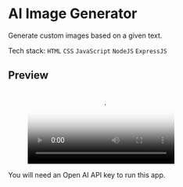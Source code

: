 # AI Image Generator

Generate custom images based on a given text.

Tech stack: `HTML` `CSS` `JavaScript` `NodeJS` `ExpressJS`

## Preview

<figure class="video_container">
  <video controls="true" allowfullscreen="true" poster="./public/assets/ss1.png">
    <source src="./public/assets/imgGeneratorPreview.mp4" type="video/mp4">
  </video>
</figure>

You will need an Open AI API key to run this app.
